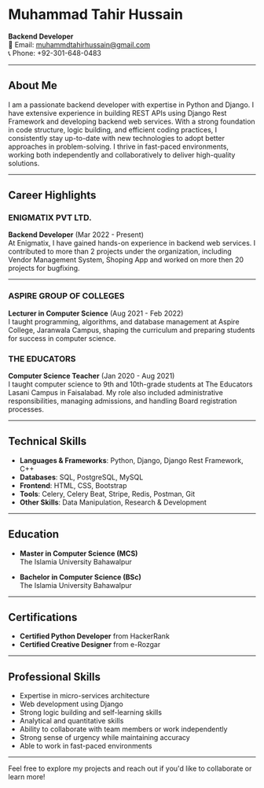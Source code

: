 # Muhammad Tahir Hussain

**Backend Developer**   
📧 Email: [muhammdtahirhussain@gmail.com](mailto:muhammdtahirhussain@gmail.com)  
📞 Phone: +92-301-648-0483  

---

## About Me

I am a passionate backend developer with expertise in Python and Django. I have extensive experience in building REST APIs using Django Rest Framework and developing backend web services. With a strong foundation in code structure, logic building, and efficient coding practices, I consistently stay up-to-date with new technologies to adopt better approaches in problem-solving. I thrive in fast-paced environments, working both independently and collaboratively to deliver high-quality solutions.

---

## Career Highlights

### **ENIGMATIX PVT LTD.**  
**Backend Developer** (Mar 2022 - Present)  
At Enigmatix, I have gained hands-on experience in backend web services. I contributed to more than 2 projects under the organization, including Vendor Management System, Shoping App and worked on more then 20 projects for bugfixing.


---

### **ASPIRE GROUP OF COLLEGES**  
**Lecturer in Computer Science** (Aug 2021 - Feb 2022)  
I taught programming, algorithms, and database management at Aspire College, Jaranwala Campus, shaping the curriculum and preparing students for success in computer science.

### **THE EDUCATORS**  
**Computer Science Teacher** (Jan 2020 - Aug 2021)  
I taught computer science to 9th and 10th-grade students at The Educators Lasani Campus in Faisalabad. My role also included administrative responsibilities, managing admissions, and handling Board registration processes.

---

## Technical Skills

- **Languages & Frameworks**: Python, Django, Django Rest Framework, C++
- **Databases**: SQL, PostgreSQL, MySQL
- **Frontend**: HTML, CSS, Bootstrap
- **Tools**: Celery, Celery Beat, Stripe, Redis, Postman, Git
- **Other Skills**: Data Manipulation, Research & Development

---

## Education

- **Master in Computer Science (MCS)**  
  The Islamia University Bahawalpur

- **Bachelor in Computer Science (BSc)**  
  The Islamia University Bahawalpur

---

## Certifications

- **Certified Python Developer** from HackerRank
- **Certified Creative Designer** from e-Rozgar

---

## Professional Skills

- Expertise in micro-services architecture
- Web development using Django
- Strong logic building and self-learning skills
- Analytical and quantitative skills
- Ability to collaborate with team members or work independently
- Strong sense of urgency while maintaining accuracy
- Able to work in fast-paced environments

---

Feel free to explore my projects and reach out if you'd like to collaborate or learn more!
